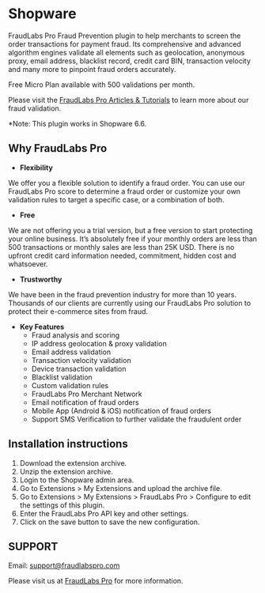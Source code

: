 # Shopware
FraudLabs Pro Fraud Prevention plugin to help merchants to screen the order transactions for payment fraud. Its comprehensive and advanced algorithm engines validate all elements such as geolocation, anonymous proxy, email address, blacklist record, credit card BIN, transaction velocity and many more to pinpoint fraud orders accurately.

Free Micro Plan available with 500 validations per month.

Please visit the [FraudLabs Pro Articles & Tutorials](https://www.fraudlabspro.com/resources/) to learn more about our fraud validation.

*Note: This plugin works in Shopware 6.6.

## Why FraudLabs Pro
* **Flexibility**

We offer you a flexible solution to identify a fraud order. You can use our FraudLabs Pro score to determine a fraud order or customize your own validation rules to target a specific case, or a combination of both.

* **Free**

We are not offering you a trial version, but a free version to start protecting your online business. It’s absolutely free if your monthly orders are less than 500 transactions or monthly sales are less than 25K USD. There is no upfront credit card information needed, commitment, hidden cost and whatsoever.

* **Trustworthy**

We have been in the fraud prevention industry for more than 10 years. Thousands of our clients are currently using our FraudLabs Pro solution to protect their e-commerce sites from fraud.

* **Key Features**
  * Fraud analysis and scoring
  * IP address geolocation & proxy validation
  * Email address validation
  * Transaction velocity validation
  * Device transaction validation
  * Blacklist validation
  * Custom validation rules
  * FraudLabs Pro Merchant Network
  * Email notification of fraud orders
  * Mobile App (Android & iOS) notification of fraud orders
  * Support SMS Verification to further validate the fraudulent order

## Installation instructions
1. Download the extension archive.
1. Unzip the extension archive.
1. Login to the Shopware admin area.
1. Go to Extensions > My Extensions and upload the archive file.
1. Go to Extensions > My Extensions > FraudLabs Pro > Configure to edit the settings of this plugin.
1. Enter the FraudLabs Pro API key and other settings.
1. Click on the save button to save the new configuration.

## SUPPORT
Email: support@fraudlabspro.com

Please visit us at [FraudLabs Pro](https://www.fraudlabspro.com/supported-platforms/shopware/) for more information.
